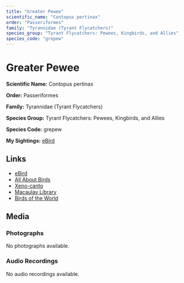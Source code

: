 ```yaml
---
title: "Greater Pewee"
scientific_name: "Contopus pertinax"
order: "Passeriformes"
family: "Tyrannidae (Tyrant Flycatchers)"
species_group: "Tyrant Flycatchers: Pewees, Kingbirds, and Allies"
species_code: "grepew"
---
```


# Greater Pewee

**Scientific Name:** Contopus pertinax

**Order:** Passeriformes

**Family:** Tyrannidae (Tyrant Flycatchers)

**Species Group:** Tyrant Flycatchers: Pewees, Kingbirds, and Allies

**Species Code:** grepew

**My Sightings:** [eBird](https://ebird.org/lifelist?r=world&time=life&spp=grepew)

## Links
* [eBird](https://ebird.org/species/grepew) 
* [All About Birds](https://www.allaboutbirds.org/guide/grepew) 
* [Xeno-canto](https://www.xeno-canto.org/species/contopus-pertinax) 
* [Macaulay Library](https://search.macaulaylibrary.org/catalog?taxonCode=grepew&sort=rating_rank_desc)
* [Birds of the World](https://birdsoftheworld.org/bow/species/grepew)

## Media
### Photographs
No photographs available.

### Audio Recordings
No audio recordings available.
